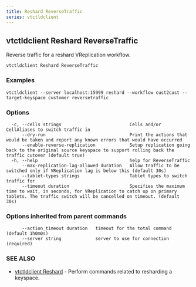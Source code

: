 ```yaml
---
title: Reshard ReverseTraffic
series: vtctldclient
---
```

## vtctldclient Reshard ReverseTraffic

Reverse traffic for a reshard VReplication workflow.

```
vtctldclient Reshard ReverseTraffic
```

### Examples

```
vtctldclient --server localhost:15999 reshard --workflow cust2cust --target-keyspace customer reversetraffic
```

### Options

```
  -c, --cells strings                          Cells and/or CellAliases to switch traffic in
      --dry-run                                Print the actions that would be taken and report any known errors that would have occurred
      --enable-reverse-replication             Setup replication going back to the original source keyspace to support rolling back the traffic cutover (default true)
  -h, --help                                   help for ReverseTraffic
      --max-replication-lag-allowed duration   Allow traffic to be switched only if VReplication lag is below this (default 30s)
      --tablet-types strings                   Tablet types to switch traffic for
      --timeout duration                       Specifies the maximum time to wait, in seconds, for VReplication to catch up on primary tablets. The traffic switch will be cancelled on timeout. (default 30s)
```

### Options inherited from parent commands

```
      --action_timeout duration   timeout for the total command (default 1h0m0s)
      --server string             server to use for connection (required)
```

### SEE ALSO

* [vtctldclient Reshard](../)	 - Perform commands related to resharding a keyspace.

